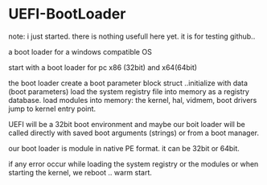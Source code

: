 # UEFI-BootLoader

note: i just started. there is nothing usefull here yet. it is for testing github..


a boot loader for a windows compatible OS

start with a boot loader for pc x86 (32bit) and x64(64bit)

the boot loader create a boot parameter block struct ..initialize with data (boot parameters)
load the system registry file into memory as a registry database.
load modules into memory: the kernel, hal, vidmem, boot drivers
jump to kernel entry point.

UEFI will be a 32bit boot environment and maybe  our boit loader will be called directly with saved boot arguments (strings) or
from a boot manager.

our boot loader is module in native PE format. it can be 32bit or 64bit. 

if any error occur while loading the system registry or the modules or when starting the kernel, we reboot .. warm start.
